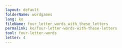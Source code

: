 ```yaml
---
layout: default
folderName: wordgames
lang: ko
fileName: four_letter_words_with_these_letters
permalink: ko/four-letter-words-with-these-letters
tool: four-letter-words
letter: 4
---
```

